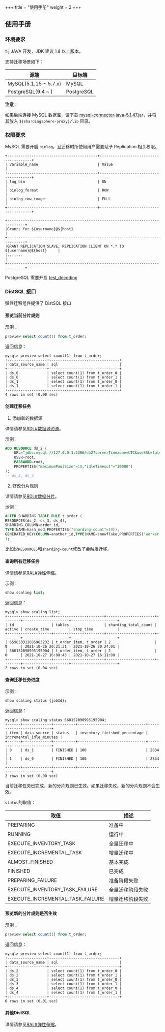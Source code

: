 +++
title = "使用手册"
weight = 2
+++

## 使用手册

### 环境要求

纯 JAVA 开发，JDK 建议 1.8 以上版本。

支持迁移场景如下：

| 源端                   | 目标端                |
| --------------------- | -------------------- |
| MySQL(5.1.15 ~ 5.7.x) | MySQL                |
| PostgreSQL(9.4 ~ )    | PostgreSQL           |

**注意**：

如果后端连接 MySQL 数据库，请下载 [mysql-connector-java-5.1.47.jar]( https://repo1.maven.org/maven2/mysql/mysql-connector-java/5.1.47/mysql-connector-java-5.1.47.jar )，并将其放入 `${shardingsphere-proxy}/lib` 目录。

### 权限要求

MySQL 需要开启 `binlog`，且迁移时所使用用户需要赋予 Replication 相关权限。

```
+-----------------------------------------+---------------------------------------+
| Variable_name                           | Value                                 |
+-----------------------------------------+---------------------------------------+
| log_bin                                 | ON                                    |
| binlog_format                           | ROW                                   |
| binlog_row_image                        | FULL                                  |
+-----------------------------------------+---------------------------------------+

+------------------------------------------------------------------------------+
|Grants for ${username}@${host}                                                |
+------------------------------------------------------------------------------+
|GRANT REPLICATION SLAVE, REPLICATION CLIENT ON *.* TO ${username}@${host}     |
|.......                                                                       |
+------------------------------------------------------------------------------+
```

PostgreSQL 需要开启 [test_decoding](https://www.postgresql.org/docs/9.4/test-decoding.html)

### DistSQL 接口

弹性迁移组件提供了 DistSQL 接口

#### 预览当前分片规则

示例：
```sql
preview select count(1) from t_order;
```

返回信息：
```
mysql> preview select count(1) from t_order;
+------------------+--------------------------------+
| data_source_name | sql                            |
+------------------+--------------------------------+
| ds_0             | select count(1) from t_order_0 |
| ds_0             | select count(1) from t_order_1 |
| ds_1             | select count(1) from t_order_0 |
| ds_1             | select count(1) from t_order_1 |
+------------------+--------------------------------+
4 rows in set (0.00 sec)
```

#### 创建迁移任务

1. 添加新的数据源

详情请参见[RDL#数据源资源](/cn/user-manual/shardingsphere-proxy/usage/distsql/syntax/rdl/rdl-resource/)。

示例：
```sql
ADD RESOURCE ds_2 (
    URL="jdbc:mysql://127.0.0.1:3306/db2?serverTimezone=UTC&useSSL=false",
    USER=root,
    PASSWORD=root,
    PROPERTIES("maximumPoolSize"=10,"idleTimeout"="30000")
);
-- ds_3, ds_4
```

2. 修改分片规则

详情请参见[RDL#数据分片](/cn/user-manual/shardingsphere-proxy/usage/distsql/syntax/rdl/rdl-sharding-rule/)。

示例：
```sql
ALTER SHARDING TABLE RULE t_order (
RESOURCES(ds_2, ds_3, ds_4),
SHARDING_COLUMN=order_id,
TYPE(NAME=hash_mod,PROPERTIES("sharding-count"=10)),
GENERATED_KEY(COLUMN=another_id,TYPE(NAME=snowflake,PROPERTIES("worker-id"=123)))
);
```

比如说`RESOURCES`和`sharding-count`修改了会触发迁移。

#### 查询所有迁移任务

详情请参见[RAL#弹性伸缩](/cn/user-manual/shardingsphere-proxy/usage/distsql/syntax/ral/ral/#%E5%BC%B9%E6%80%A7%E4%BC%B8%E7%BC%A9)。

示例：
```sql
show scaling list;
```

返回信息：
```
mysql> show scaling list;
+--------------------+-----------------------+----------------------+--------+---------------------+---------------------+
| id                 | tables                | sharding_total_count | active | create_time         | stop_time           |
+--------------------+-----------------------+----------------------+--------+---------------------+---------------------+
| 659853312085983232 | t_order_item, t_order | 2                    | 0      | 2021-10-26 20:21:31 | 2021-10-26 20:24:01 |
| 660152090995195904 | t_order_item, t_order | 2                    | 0      | 2021-10-27 16:08:43 | 2021-10-27 16:11:00 |
+--------------------+-----------------------+----------------------+--------+---------------------+---------------------+
2 rows in set (0.04 sec)
```

#### 查询迁移任务进度

示例：
```sql
show scaling status {jobId};
```

返回信息：
```
mysql> show scaling status 660152090995195904;
+------+-------------+----------+-------------------------------+--------------------------+
| item | data_source | status   | inventory_finished_percentage | incremental_idle_minutes |
+------+-------------+----------+-------------------------------+--------------------------+
| 0    | ds_1        | FINISHED | 100                           | 2834                     |
| 1    | ds_0        | FINISHED | 100                           | 2834                     |
+------+-------------+----------+-------------------------------+--------------------------+
2 rows in set (0.00 sec)
```
当前迁移任务已完成，新的分片规则已生效。如果迁移失败，新的分片规则不会生效。

`status`的取值：

| 取值                                               | 描述                                                         |
| ------------------------------------------------- | ------------------------------------------------------------ |
| PREPARING                                         | 准备中                                                        |
| RUNNING                                           | 运行中                                                        |
| EXECUTE_INVENTORY_TASK                            | 全量迁移中                                                     |
| EXECUTE_INCREMENTAL_TASK                          | 增量迁移中                                                     |
| ALMOST_FINISHED                                   | 基本完成                                                       |
| FINISHED                                          | 已完成                                                         |
| PREPARING_FAILURE                                 | 准备阶段失败                                                    |
| EXECUTE_INVENTORY_TASK_FAILURE                    | 全量迁移阶段失败                                                 |
| EXECUTE_INCREMENTAL_TASK_FAILURE                  | 增量迁移阶段失败                                                 |

#### 预览新的分片规则是否生效

示例：
```sql
preview select count(1) from t_order;
```

返回信息：
```
mysql> preview select count(1) from t_order;
+------------------+--------------------------------+
| data_source_name | sql                            |
+------------------+--------------------------------+
| ds_2             | select count(1) from t_order_0 |
| ds_2             | select count(1) from t_order_1 |
| ds_3             | select count(1) from t_order_0 |
| ds_3             | select count(1) from t_order_1 |
| ds_4             | select count(1) from t_order_0 |
| ds_4             | select count(1) from t_order_1 |
+------------------+--------------------------------+
6 rows in set (0.01 sec)
```

#### 其他DistSQL
详情请参见[RAL#弹性伸缩](/cn/user-manual/shardingsphere-proxy/usage/distsql/syntax/ral/ral/#%E5%BC%B9%E6%80%A7%E4%BC%B8%E7%BC%A9)。
